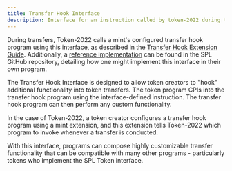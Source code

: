 ```yaml
---
title: Transfer Hook Interface
description: Interface for an instruction called by token-2022 during transfers
---
```


During transfers, Token-2022 calls a mint's configured transfer hook program
using this interface, as described in the
[Transfer Hook Extension Guide](../token-2022/extensions#transfer-hook).
Additionally, a
[reference implementation](https://github.com/solana-program/transfer-hook/tree/main/program)
can be found in the SPL GitHub repository, detailing
how one might implement this interface in their own program.

The Transfer Hook Interface is designed to allow token creators to "hook"
additional functionality into token transfers. The token program CPIs into the
transfer hook program using the interface-defined instruction. The transfer
hook program can then perform any custom functionality.

In the case of Token-2022, a token creator configures a transfer hook program
using a mint extension, and this extension tells Token-2022 which program to
invoke whenever a transfer is conducted.

With this interface, programs can compose highly customizable transfer
functionality that can be compatible with many other programs - particularly
tokens who implement the SPL Token interface.

